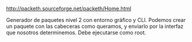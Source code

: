 http://packeth.sourceforge.net/packeth/Home.html

Generador de paquetes nivel 2 con entorno gráfico y CLI.
Podemos crear un paquete con las cabeceras como queramos, y enviarlo por la interfaz que nosotros determinemos.
Debe ejecutarse como root.
